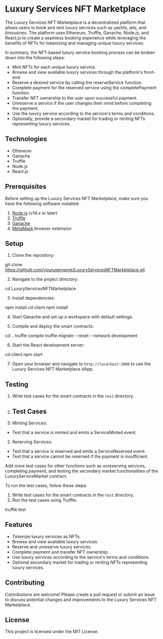 # Luxury Services NFT Marketplace

The Luxury Services NFT Marketplace is a decentralized platform that allows users to book and rent luxury services such as yachts, jets, and limousines. The platform uses Ethereum, Truffle, Ganache, Node.js, and React.js to create a seamless booking experience while leveraging the benefits of NFTs for tokenizing and managing unique luxury services.

In summary, the NFT-based luxury service booking process can be broken down into the following steps:

  - Mint NFTs for each unique luxury service.
  - Browse and view available luxury services through the platform's front-end.
- Reserve a desired service by calling the reserveService function.
- Complete payment for the reserved service using the completePayment function.
- Transfer NFT ownership to the user upon successful payment.
- Unreserve a service if the user changes their mind before completing the payment.
- Use the luxury service according to the service's terms and conditions.
- Optionally, provide a secondary market for trading or renting NFTs representing luxury services.

## Technologies

- Ethereum
- Ganache
- Truffle
- Node.js
- React.js

## Prerequisites

Before setting up the Luxury Services NFT Marketplace, make sure you have the following software installed:

1. [Node.js](https://nodejs.org/en/) (v14.x or later)
2. [Truffle](https://www.trufflesuite.com/truffle)
3. [Ganache](https://www.trufflesuite.com/ganache)
4. [MetaMask](https://metamask.io/) browser extension

## Setup

1. Clone the repository:

git clone https://github.com/yourusername/LuxuryServicesNFTMarketplace.git


2. Navigate to the project directory:

cd LuxuryServicesNFTMarketplace


3. Install dependencies:

npm install
cd client
npm install


4. Start Ganache and set up a workspace with default settings.

5. Compile and deploy the smart contracts:

cd ..
truffle compile
truffle migrate --reset --network development


6. Start the React development server:

cd client
npm start


7. Open your browser and navigate to `http://localhost:3000` to use the Luxury Services NFT Marketplace dApp.

## Testing

1. Write test cases for the smart contracts in the `test` directory.
2. ## Test Cases

1. Minting Services:
- Test that a service is minted and emits a ServiceMinted event.

2. Reserving Services:
- Test that a service is reserved and emits a ServiceReserved event.
- Test that a service cannot be reserved if the payment is insufficient.

Add more test cases for other functions such as unreserving services, completing payment, and testing the secondary market functionalities of the LuxuryServiceMarket contract.

To run the test cases, follow these steps:

1. Write test cases for the smart contracts in the `test` directory.
2. Run the test cases using Truffle:


truffle test


## Features

- Tokenize luxury services as NFTs.
- Browse and view available luxury services.
- Reserve and unreserve luxury services.
- Complete payment and transfer NFT ownership.
- Use luxury services according to the service's terms and conditions.
- Optional secondary market for trading or renting NFTs representing luxury services.

## Contributing

Contributions are welcome! Please create a pull request or submit an issue to discuss potential changes and improvements to the Luxury Services NFT Marketplace.

## License

This project is licensed under the MIT License.
